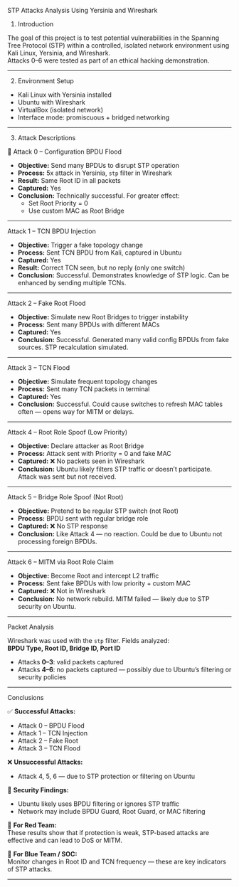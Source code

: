   STP Attacks Analysis Using Yersinia and Wireshark

 1. Introduction

The goal of this project is to test potential vulnerabilities in the Spanning Tree Protocol (STP) within a controlled, isolated network environment using Kali Linux, Yersinia, and Wireshark.  
Attacks 0–6 were tested as part of an ethical hacking demonstration.

---

 2. Environment Setup

- Kali Linux with Yersinia installed  
- Ubuntu with Wireshark  
- VirtualBox (isolated network)  
- Interface mode: promiscuous + bridged networking

---

 3. Attack Descriptions

 🔸 Attack 0 – Configuration BPDU Flood

- **Objective:** Send many BPDUs to disrupt STP operation
- **Process:** 5x attack in Yersinia, `stp` filter in Wireshark
- **Result:** Same Root ID in all packets  
- **Captured:** Yes  
- **Conclusion:** Technically successful. For greater effect:
  - Set Root Priority = 0
  - Use custom MAC as Root Bridge

---

 Attack 1 – TCN BPDU Injection

- **Objective:** Trigger a fake topology change
- **Process:** Sent TCN BPDU from Kali, captured in Ubuntu
- **Captured:** Yes  
- **Result:** Correct TCN seen, but no reply (only one switch)
- **Conclusion:** Successful. Demonstrates knowledge of STP logic. Can be enhanced by sending multiple TCNs.

---

 Attack 2 – Fake Root Flood

- **Objective:** Simulate new Root Bridges to trigger instability
- **Process:** Sent many BPDUs with different MACs
- **Captured:** Yes  
- **Conclusion:** Successful. Generated many valid config BPDUs from fake sources. STP recalculation simulated.

---

 Attack 3 – TCN Flood

- **Objective:** Simulate frequent topology changes
- **Process:** Sent many TCN packets in terminal
- **Captured:** Yes  
- **Conclusion:** Successful. Could cause switches to refresh MAC tables often — opens way for MITM or delays.

---

 Attack 4 – Root Role Spoof (Low Priority)

- **Objective:** Declare attacker as Root Bridge
- **Process:** Attack sent with Priority = 0 and fake MAC
- **Captured:** ❌ No packets seen in Wireshark
- **Conclusion:** Ubuntu likely filters STP traffic or doesn’t participate. Attack was sent but not received.

---

 Attack 5 – Bridge Role Spoof (Not Root)

- **Objective:** Pretend to be regular STP switch (not Root)
- **Process:** BPDU sent with regular bridge role
- **Captured:** ❌ No STP response
- **Conclusion:** Like Attack 4 — no reaction. Could be due to Ubuntu not processing foreign BPDUs.

---

 Attack 6 – MITM via Root Role Claim

- **Objective:** Become Root and intercept L2 traffic
- **Process:** Sent fake BPDUs with low priority + custom MAC
- **Captured:** ❌ Not in Wireshark
- **Conclusion:** No network rebuild. MITM failed — likely due to STP security on Ubuntu.

---

 Packet Analysis

Wireshark was used with the `stp` filter. Fields analyzed:  
**BPDU Type, Root ID, Bridge ID, Port ID**

- Attacks **0–3**: valid packets captured
- Attacks **4–6**: no packets captured — possibly due to Ubuntu’s filtering or security policies

---

 Conclusions

✅ **Successful Attacks:**

- Attack 0 – BPDU Flood  
- Attack 1 – TCN Injection  
- Attack 2 – Fake Root  
- Attack 3 – TCN Flood

❌ **Unsuccessful Attacks:**

- Attack 4, 5, 6 — due to STP protection or filtering on Ubuntu

🔐 **Security Findings:**

- Ubuntu likely uses BPDU filtering or ignores STP traffic
- Network may include BPDU Guard, Root Guard, or MAC filtering

📌 **For Red Team:**  
These results show that if protection is weak, STP-based attacks are effective and can lead to DoS or MITM.

📌 **For Blue Team / SOC:**  
Monitor changes in Root ID and TCN frequency — these are key indicators of STP attacks.

---
